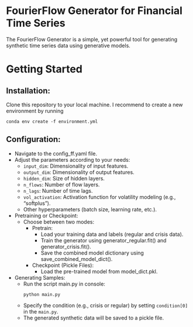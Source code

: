 # FourierFlow Generator for Financial Time Series
The FourierFlow Generator is a simple, yet powerful tool for generating synthetic time series data using generative models.

# Getting Started
## Installation:
Clone this repository to your local machine.
I recommend to create a new environment by running
```console
conda env create -f environment.yml
```

## Configuration:
- Navigate to the config_ff.yaml file.
- Adjust the parameters according to your needs:
    + `input_dim`: Dimensionality of input features.
    + `output_dim`: Dimensionality of output features.
    + `hidden_dim`: Size of hidden layers.
    + `n_flows`: Number of flow layers.
    + `n_lags`: Number of time lags.
    + `vol_activation`: Activation function for volatility modeling (e.g., “softplus”).
    + Other hyperparameters (batch size, learning rate, etc.).
- Pretraining or Checkpoint:
    + Choose between two modes:
        + Pretrain:
            + Load your training data and labels (regular and crisis data).
            + Train the generator using generator_regular.fit() and generator_crisis.fit().
            + Save the combined model dictionary using save_combined_model_dict().
        + Checkpoint (Pickle Files):
            + Load the pre-trained model from model_dict.pkl.
- Generating Samples:
    + Run the script main.py in console:
        ```console
        python main.py
        ```
    + Specify the condition (e.g., crisis or regular) by setting `condition[0]` in the `main.py`.
    + The generated synthetic data will be saved to a pickle file.
